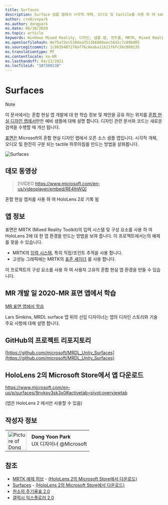 ```yaml
---
title: Surfaces
description: Surface 샘플 앱에서 시각적 개체, 오디오 및 tactile를 사용 하 여 sensations를 만드는 방법에 대해 알아봅니다.
author: cre8ivepark
ms.author: dongpark
ms.date: 06/18/2020
ms.topic: article
keywords: Windows Mixed Reality, 디자인, 샘플 앱, 컨트롤, MRTK, Mixed Reality Toolkit, Unity, 샘플 앱, 예제 앱, 오픈 소스, Microsoft Store, HoloLens, 혼합 현실 헤드셋, windows Mixed Reality 헤드셋, 가상 현실 헤드셋
ms.openlocfilehash: 0e75a72ec518dea3513b6868aec56d1c7c89bd05
ms.sourcegitcommit: 1c9035487270af76c6eaba11b11f6fc56c008135
ms.translationtype: MT
ms.contentlocale: ko-KR
ms.lasthandoff: 04/13/2021
ms.locfileid: "107300138"
---
```

# <a name="surfaces"></a>Surfaces

>[!NOTE]
>이 문서에서는 혼합 현실 앱 개발에 대 한 학습 정보 및 제안을 공유 하는 위치를 [혼합 현실 디자인 랩에서](https://github.com/Microsoft/MRDesignLabs_Unity)만든 예비 샘플에 대해 설명 합니다. 디자인 관련 문서와 코드는 새로운 검색을 수행할 때 개선 됩니다.

[표면은](https://github.com/microsoft/MRDL_Unity_Surfaces)  Microsoft의 혼합 현실 디자인 랩에서 오픈 소스 샘플 앱입니다. 시각적 개체, 오디오 및 완전히 구분 되는 tactile 하루아침를 만드는 방법을 살펴봅니다.

![Surfaces](images/MRDL_Surfaces_1.jpg)

## <a name="demo-video"></a>데모 동영상 

> [!VIDEO https://www.microsoft.com/en-us/videoplayer/embed/RE4IhWQ]

혼합 현실 캡처를 사용 하 여 HoloLens 2로 기록 됨

## <a name="about-the-app"></a>앱 정보

표면은 MRTK (Mixed Reality Toolkit)의 입력 시스템 및 구성 요소를 사용 하 여 HoloLens 2에 대 한 앱 환경을 만드는 방법을 보여 줍니다. 이 프로젝트에서는의 예제를 찾을 수 있습니다.

- MRTK의 [입력 시스템](https://docs.microsoft.com/windows/mixed-reality/mrtk-unity/features/input/overview), 특히 직접/조인트 추적을 사용 합니다.
- 고성능 그래픽에는 MRTK의 [표준 셰이더](https://docs.microsoft.com/windows/mixed-reality/mrtk-unity/features/rendering/mrtk-standard-shader) 를 사용 합니다.

이 프로젝트의 구성 요소를 사용 하 여 사용자 고유의 혼합 현실 앱 환경을 만들 수 있습니다.

## <a name="mr-dev-days-2020---learnings-from-the-mr-surfaces-app"></a>MR 개발 일 2020-MR 표면 앱에서 학습

[MR 표면 앱에서 학습](https://channel9.msdn.com/Shows/Docs-Mixed-Reality/Learnings-from-the-MR-Surfaces-App)

Lars Simkins, MRDL surface 앱 뒤의 선임 디자이너는 앱의 디자인 스토리와 기술 주요 사항에 대해 설명 합니다.

## <a name="project-repository-on-github"></a>GitHub의 프로젝트 리포지토리

[https://github.com/microsoft/MRDL_Unity_Surfaces](https://github.com/microsoft/MRDL_Unity_Surfaces)

## <a name="download-app-from-microsoft-store-in-hololens-2"></a>HoloLens 2의 Microsoft Store에서 앱 다운로드

https://www.microsoft.com/en-us/p/surfaces/9nvkpv3sk3x0#activetab=pivot:overviewtab

(앱은 HoloLens 2 에서만 사용할 수 있음)

## <a name="about-the-author"></a>작성자 정보

<table style="border-collapse:collapse" padding-left="0px">
<tr>
<td style="border-style: none" width="60px"><img alt="Picture of Dong Yoon Park" width="60" height="60" src="images/dongyoonpark.jpg"></td>
<td style="border-style: none"><b>Dong Yoon Park</b><br>UX 디자이너 @Microsoft</td>
</tr>
</table>

## <a name="see-also"></a>참조

* [MRTK 예제 허브](https://docs.microsoft.com/windows/mixed-reality/mrtk-unity/features/example-scenes/example-hub) - [(HoloLens 2의 Microsoft Store에서 다운로드)](https://www.microsoft.com/en-us/p/mrtk-examples-hub/9mv8c39l2sj4)
* [Surfaces](sampleapp-surfaces.md) - [(HoloLens 2의 Microsoft Store에서 다운로드)](https://www.microsoft.com/en-us/p/surfaces/9nvkpv3sk3x0)
* [원소의 주기율표 2.0](https://medium.com/@dongyoonpark/bringing-the-periodic-table-of-the-elements-app-to-hololens-2-with-mrtk-v2-a6e3d8362158)
* [갤럭시 익스플로러 2.0](galaxy-explorer-update.md)
